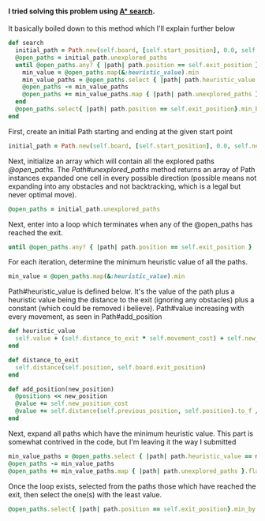 #### I tried solving this problem using [A* search](http://en.wikipedia.org/wiki/A*_search_algorithm).

It basically boiled down to this method which I'll explain further below
````ruby
def search
  initial_path = Path.new(self.board, [self.start_position], 0.0, self.new_position_cost, self.movement_cost)
  @open_paths = initial_path.unexplored_paths
  until @open_paths.any? { |path| path.position == self.exit_position }
    min_value = @open_paths.map(&:heuristic_value).min
    min_value_paths = @open_paths.select { |path| path.heuristic_value == min_value }
    @open_paths -= min_value_paths
    @open_paths += min_value_paths.map { |path| path.unexplored_paths }.flatten
  end
  @open_paths.select{ |path| path.position == self.exit_position}.min_by { |path| path.value }
end
````

First, create an initial Path starting and ending at the given start point
````ruby
initial_path = Path.new(self.board, [self.start_position], 0.0, self.new_position_cost, self.movement_cost)
````

Next, initialize an array which will contain all the explored paths *@open_paths*. The *Path#unexplored_paths* method returns an array of Path instances expanded one cell in every possible direction (possible means not expanding into any obstacles and not backtracking, which is a legal but never optimal move). 
````ruby
@open_paths = initial_path.unexplored_paths
````

Next, enter into a loop which terminates when any of the @open_paths has reached the exit.
````ruby
until @open_paths.any? { |path| path.position == self.exit_position }
````

For each iteration, determine the minimum heuristic value of all the paths. 
````ruby
min_value = @open_paths.map(&:heuristic_value).min
````
Path#heuristic_value is defined below. It's the value of the path plus a heuristic value being the distance to the exit (ignoring any obstacles) plus a constant (which could be removed i believe). Path#value increasing with every movement, as seen in Path#add_position
````ruby
def heuristic_value
  self.value + (self.distance_to_exit * self.movement_cost) + self.new_position_cost
end

def distance_to_exit
  self.distance(self.position, self.board.exit_position)
end

def add_position(new_position)
  @positions << new_position
  @value += self.new_position_cost
  @value += self.distance(self.previous_position, self.position).to_f / self.movement_cost.to_f
end
````

Next, expand all paths which have the minimum heuristic value. This part is somewhat contrived in the code, but I'm leaving it the way I submitted
````ruby
min_value_paths = @open_paths.select { |path| path.heuristic_value == min_value }
@open_paths -= min_value_paths
@open_paths += min_value_paths.map { |path| path.unexplored_paths }.flatten
````

Once the loop exists, selected from the paths those which have reached the exit, then select the one(s) with the least value.
````ruby
@open_paths.select{ |path| path.position == self.exit_position}.min_by { |path| path.value }
````
